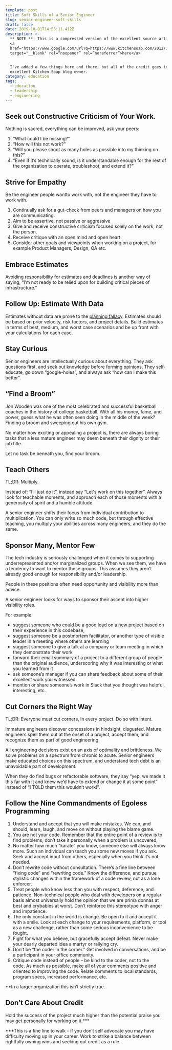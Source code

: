 ```yaml
---
template: post
title: Soft Skills of a Senior Engineer
slug: senior-engineer-soft-skills
draft: false
date: 2019-10-01T14:53:11.412Z
description: >-
  ** NOTE **: This is a compressed version of the excellent source article found
  <a
  href="https://www.google.com/url?q=https://www.kitchensoap.com/2012/10/25/on-being-a-senior-engineer/&amp;sa=D&amp;ust=1569945282607000"
  target="__blank" rel=”noopener” rel=”noreferrer”>here</a> 


  I've added a few things here and there, but all of the credit goes to the
  excellent Kitchen Soap blog owner.
category: education
tags:
  - education
  - leadership
  - engineering
---
```

## <span>Seek out Constructive Criticism of Your Work</span><span>.</span>

<span class="c9">Nothing is sacred, everything can be improved, ask your peers:</span>

1.  <span class="c2">“What could I be missing?”</span>
2.  <span class="c2">“How will this not work?”</span>
3.  <span class="c2">“Will you please shoot as many holes as possible into my thinking on this?”</span>
4.  <span class="c2">“Even if it’s technically sound, is it understandable enough for the rest of the organization to operate, troubleshoot, and extend it?”</span>

## <span>Strive for</span> <span>E</span><span class="c22 c23">mpathy</span>

<span class="c20">Be the engineer people</span> <span class="c1">want</span><span class="c20">to work with, not the engineer they</span> <span class="c1">have</span><span class="c5 c11"> to work with.</span>

<span class="c5 c11"></span>

1.  <span class="c22 c20 c27">Continually ask for a gut-check from peers and managers on how you are communicating.</span>
2.  <span class="c22 c20 c27">Aim to be assertive, not passive or aggressive</span>
3.  <span class="c22 c20 c27">Give and receive constructive criticism focused solely on the work, not the person.</span>
4.  <span class="c22 c20 c27">Receive critique with an open mind and open heart.</span>
5.  <span class="c9">Consider other goals and viewpoints when working on a project, for example Product Managers, Design, QA etc.</span>

<span class="c22 c18 c25"></span>

## <span>Embrace</span> <span>E</span><span class="c22 c23">stimates</span>

<span class="c9">Avoiding responsibility for estimates and deadlines is another way of saying, “I’m not ready to be relied upon for building critical pieces of infrastructure.”</span>

<span class="c2"></span>

## <span class="c22 c23">Follow Up: Estimate With Data</span>

<span>Estimates without data are prone to the</span> <span class="c21 c33">[planning fallacy](https://www.google.com/url?q=https://en.wikipedia.org/wiki/Planning_fallacy&sa=D&ust=1569945282610000)</span><span>. Estimates should be based on prior velocity, risk factors, and project details. Build estimates in terms of best, medium, and worst case scenarios and be up front with your calculations for each case.</span>

## <span class="c5 c13">Stay Curious</span>

<span class="c20">Senior engineers are intellectually curious about</span> <span class="c18">everything</span><span class="c22 c20 c27">. They ask questions first, and seek out knowledge before forming opinions. They self-educate, go down “google-holes”, and always ask “how can I make this better”.</span>

## <span class="c22 c23">“Find a Broom”</span>

<span class="c5 c8">Jon Wooden was one of the most celebrated and successful basketball coaches in the history of college basketball. With all his money, fame, and power, guess what he was often seen doing in the middle of the week? Finding a broom and sweeping out his own gym.</span>

<span class="c22 c24"></span>

<span class="c22 c24">No matter how exciting or appealing a project is, there are always boring tasks that a less mature engineer may deem beneath their dignity or their job title.</span>

<span class="c5 c8"></span>

<span>Let no task be beneath you,</span> <span class="c5 c10">find your broom.</span>

## <span class="c5 c13">Teach Others</span>

<span class="c5 c10">TL;DR: Multiply.</span>

<span class="c5 c10"></span>

<span class="c2">Instead of: “I’ll just do it”, instead say “Let's work on this together”. Always look for teachable moments, and approach each of those moments with a generosity of spirit and a humble attitude.</span>

<span class="c2"></span>

<span class="c9">A senior engineer shifts their focus from individual contribution to</span> <span class="c0">multiplication.</span><span class="c2"> You can only write so much code, but through effective teaching, you multiply your abilities across many engineers, and they do the same.</span>

## <span class="c22 c23">Sponsor Many, Mentor Few</span>

<span class="c2">The tech industry is seriously challenged when it comes to supporting underrepresented and/or marginalized groups. When we see them, we have a tendency to want to mentor those groups. This assumes they aren’t already good enough for responsibility and/or leadership.</span>

<span class="c2"></span>

<span class="c2">People in these positions often need opportunity and visibility more than advice.</span>

<span class="c2"></span>

<span class="c2">A senior engineer looks for ways to sponsor their ascent into higher visibility roles.</span>

<span class="c2"></span>

<span class="c2">For example:</span>

*   <span class="c2">suggest someone who could be a good lead on a new project based on their experience in this codebase,</span>
*   <span class="c2">suggest someone be a postmortem facilitator, or another type of visible leader in a meeting where others are learning</span>
*   <span class="c2">suggest someone to give a talk at a company or team meeting in which they demonstrate their work</span>
*   <span class="c2">forward their email summary of a project to a different group of people than the original audience, underscoring why it was interesting or what you learned from it</span>
*   <span class="c2">ask someone’s manager if you can share feedback about some of their excellent work you witnessed</span>
*   <span class="c2">mention or share someone’s work in Slack that you thought was helpful, interesting, etc.</span>

## <span class="c5 c13">Cut Corners the Right Way</span>

<span class="c0">TL;DR</span><span class="c9">:</span> <span class="c5 c0">Everyone must cut corners, in every project. Do so with intent.</span>

<span class="c5 c0"></span>

<span class="c2">Immature engineers discover concessions in hindsight, disgusted. Mature engineers spell them out at the onset of a project, accept them, and recognize them as part of good engineering.</span>

<span class="c2"></span>

<span class="c2">All engineering decisions exist on an axis of optimality and brittleness. We solve problems on a spectrum from chronic to acute. Senior engineers make educated choices on this spectrum, and understand tech debt is an unavoidable part of development.</span>

<span class="c2"></span>

<span class="c2">When they do find bugs or refactorable software, they say “yep, we made it this far with it and knew we’d have to extend or change it at some point” instead of “I TOLD them this wouldn’t work!”.</span>

## <span class="c22 c23">Follow the Nine Commandments of Egoless Programming</span>

1.  <span class="c1">Understand and accept that you will make mistakes.</span><span class="c5 c11"> We can, and should, learn, laugh, and move on without playing the blame game.</span>
2.  <span class="c1">You are not your code.</span><span class="c20"> Remember that the entire point of a review is to find problems, don’t take it personally when a problem is uncovered.</span>
3.  <span class="c1">No matter how much “karate” you know, someone else will always know more.</span><span class="c22 c20 c27"> Such an individual can teach you some new moves if you ask. Seek and accept input from others, especially when you think it’s not needed.</span>
4.  <span class="c1">Don’t rewrite code without consultation.</span> <span class="c5 c11">There’s a fine line between “fixing code” and “rewriting code.” Know the difference, and pursue stylistic changes within the framework of a code review, not as a lone enforcer.</span>
5.  <span class="c1">Treat people who know less than you with respect, deference, and patience.</span> <span class="c5 c11">Non-technical people who deal with developers on a regular basis almost universally hold the opinion that we are prima donnas at best and crybabies at worst. Don’t reinforce this stereotype with anger and impatience.</span>
6.  <span class="c1">The only constant in the world is change.</span><span class="c20"> Be open to it and accept it with a smile. Look at each change to your requirements, platform, or tool as a new challenge, rather than some serious inconvenience to be fought.</span>
7.  <span class="c1">Fight for what you believe, but gracefully accept defeat.</span><span class="c5 c11"> Never make your dearly departed idea a martyr or rallying cry.</span>
8.  <span class="c1">Don’t be “the coder in the corner.”</span><span class="c22 c20 c27"> Get involved in conversations, and be a participant in your office community.</span>
9.  <span class="c1">Critique code instead of people – be kind to the coder, not to the code.</span><span class="c5 c11"> As much as possible, make all of your comments positive and oriented to improving the code. Relate comments to local standards, program specs, increased performance, etc.</span>

<span class="c1">**In a larger organization this isn’t strictly true.</span>

## <span class="c22 c23">Don’t Care About Credit</span>

<span class="c9">Hold the success of the project much higher than the potential praise you may get personally for working on it</span><span class="c2">.***</span>

<span class="c2"></span>

<span class="c9">***This is a fine line to walk - if you don’t self advocate you may have difficulty moving up in your career. Work to strike a balance between rightfully owning wins and seeking out credit as a rule.</span>

<span class="c22 c24"></span>
